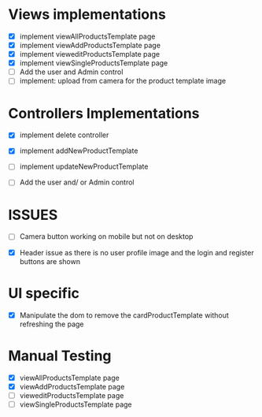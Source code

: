# Views implementations
- [x] implement viewAllProductsTemplate page
- [x] implement viewAddProductsTemplate page
- [x] implement vieweditProductsTemplate page
- [x] implement viewSingleProductsTemplate page
- [ ] Add the user and Admin control
- [ ] implement: upload from camera for the product template image

# Controllers Implementations
- [x] implement delete controller
- [x] implement addNewProductTemplate
- [ ] implement updateNewProductTemplate
- [ ] Add the user and/ or Admin control


# ISSUES
- [ ] Camera button working on mobile but not on desktop
- [x] Header issue as there is no user profile image and the login and register buttons are shown



# UI specific
- [x] Manipulate the dom to remove the cardProductTemplate without refreshing the page


# Manual Testing
- [x] viewAllProductsTemplate page
- [x] viewAddProductsTemplate page
- [ ] vieweditProductsTemplate page
- [ ] viewSingleProductsTemplate page